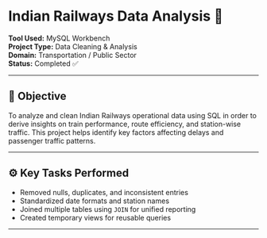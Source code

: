 # Indian Railways Data Analysis 🚆

**Tool Used:** MySQL Workbench  
**Project Type:** Data Cleaning & Analysis  
**Domain:** Transportation / Public Sector  
**Status:** Completed ✅

---

## 📌 Objective

To analyze and clean Indian Railways operational data using SQL in order to derive insights on train performance, route efficiency, and station-wise traffic. This project helps identify key factors affecting delays and passenger traffic patterns.

---

## ⚙️ Key Tasks Performed

- Removed nulls, duplicates, and inconsistent entries
- Standardized date formats and station names
- Joined multiple tables using `JOIN` for unified reporting
- Created temporary views for reusable queries

---

